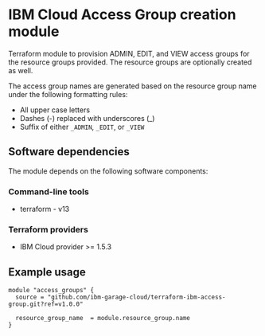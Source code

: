 # IBM Cloud Access Group creation module

Terraform module to provision ADMIN, EDIT, and VIEW access groups for the resource groups provided. The resource groups are optionally created as well.

The access group names are generated based on the resource group name under the following formatting rules:

- All upper case letters
- Dashes (-) replaced with underscores (_)
- Suffix of either `_ADMIN`, `_EDIT`, or `_VIEW`

## Software dependencies

The module depends on the following software components:

### Command-line tools

- terraform - v13

### Terraform providers

- IBM Cloud provider >= 1.5.3

## Example usage

```hcl-terraform
module "access_groups" {
  source = "github.com/ibm-garage-cloud/terraform-ibm-access-group.git?ref=v1.0.0"
  
  resource_group_name  = module.resource_group.name
}
```

